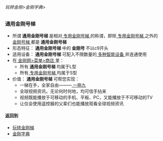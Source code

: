 ###### 玩转金刚>金刚字典>

### 通用金刚号梯

- 所谓<Strong> 通用金刚号梯 </Strong>是相对[ 专用金刚号梯 ](https://github.com/a2zitpro/web/blob/master/LadderFree/kkDictionary/KKIDSinglepurpose.md)的称谓，即除[ 专用金刚号梯 ](https://github.com/a2zitpro/web/blob/master/LadderFree/kkDictionary/KKIDSinglepurpose.md)之外的[ 金刚号梯 ](https://github.com/a2zitpro/web/blob/master/LadderFree/kkDictionary/KKID.md)都是<Strong> 通用金刚号梯 </Strong>
- 形态特征：<Strong> 通用金刚号梯 </Strong>中的<Strong> 金刚号 </Strong> 不以c9开头
- 适用设备：<Strong> 通用金刚号梯 </Strong>可配入不限数量的[ 多种智能设备 ](https://github.com/a2zitpro/web/blob/master/LadderFree/A.md)并连通使用
- 在[ 金刚网>菜单>商店 ](https://atozitpro.net/shop)里：
  - 所有<Strong> 通用金刚号梯 </Strong >均属于L型
  - 所有[ 专用金刚号梯 ](https://github.com/a2zitpro/web/blob/master/LadderFree/kkDictionary/KKIDSinglepurpose.md)均属于S型
- 价值：<Strong> 通用金刚号梯 </Strong>可帮您实现：
  - 一梯在手，全家自由———[ 一拖九 ]()
  - 全球视频资讯，无论何时何地，均可信手拈来
  - 视频既能播放于可移动的手机、平板、PC，又能播放于不可移动的TV
  - 让仅会使用遥控器的父辈们也能播放观看全球视频资讯


#### 返回到
- [玩转金刚梯](https://github.com/a2zitpro/web/blob/master/LadderFree/A.md)
- [金刚字典](https://github.com/a2zitpro/web/blob/master/LadderFree/kkDictionary/KKDictionary.md)



